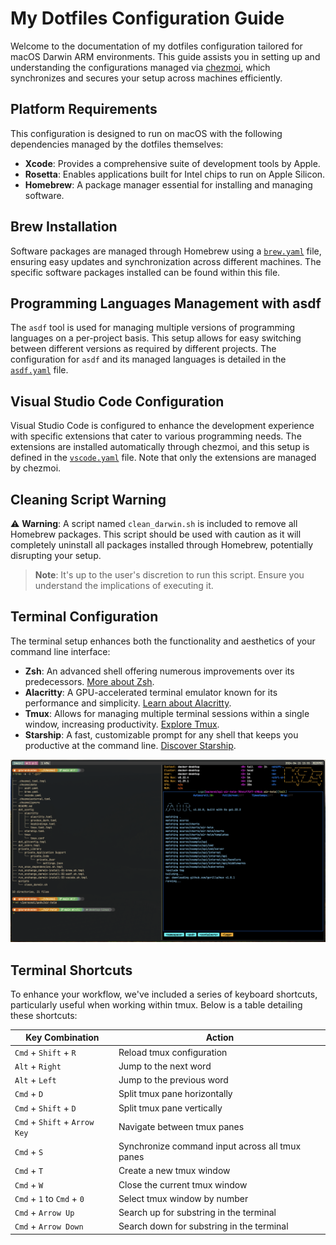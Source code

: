 # My Dotfiles Configuration Guide

Welcome to the documentation of my dotfiles configuration tailored for macOS Darwin ARM environments. This guide assists you in setting up and understanding the configurations managed via [chezmoi](https://www.chezmoi.io/), which synchronizes and secures your setup across machines efficiently.

## Platform Requirements

This configuration is designed to run on macOS with the following dependencies managed by the dotfiles themselves:

- **Xcode**: Provides a comprehensive suite of development tools by Apple.
- **Rosetta**: Enables applications built for Intel chips to run on Apple Silicon.
- **Homebrew**: A package manager essential for installing and managing software.

## Brew Installation

Software packages are managed through Homebrew using a [`brew.yaml`](./.chezmoidata/brew.yaml) file, ensuring easy updates and synchronization across different machines. The specific software packages installed can be found within this file.

## Programming Languages Management with asdf

The `asdf` tool is used for managing multiple versions of programming languages on a per-project basis. This setup allows for easy switching between different versions as required by different projects. The configuration for `asdf` and its managed languages is detailed in the [`asdf.yaml`](./.chezmoidata/asdf.yaml) file.

## Visual Studio Code Configuration

Visual Studio Code is configured to enhance the development experience with specific extensions that cater to various programming needs. The extensions are installed automatically through chezmoi, and this setup is defined in the [`vscode.yaml`](./.chezmoidata/vscode.yaml) file. Note that only the extensions are managed by chezmoi.

## Cleaning Script Warning

⚠️ **Warning**: A script named `clean_darwin.sh` is included to remove all Homebrew packages. This script should be used with caution as it will completely uninstall all packages installed through Homebrew, potentially disrupting your setup.

> **Note**: It's up to the user's discretion to run this script. Ensure you understand the implications of executing it.

## Terminal Configuration

The terminal setup enhances both the functionality and aesthetics of your command line interface:

- **Zsh**: An advanced shell offering numerous improvements over its predecessors. [More about Zsh](https://support.apple.com/en-gb/102360).
- **Alacritty**: A GPU-accelerated terminal emulator known for its performance and simplicity. [Learn about Alacritty](https://alacritty.org/).
- **Tmux**: Allows for managing multiple terminal sessions within a single window, increasing productivity. [Explore Tmux](https://github.com/tmux/tmux/wiki).
- **Starship**: A fast, customizable prompt for any shell that keeps you productive at the command line. [Discover Starship](https://starship.rs/).

![Terminal](./docs/terminal.png)

## Terminal Shortcuts

To enhance your workflow, we've included a series of keyboard shortcuts, particularly useful when working within tmux. Below is a table detailing these shortcuts:

| Key Combination               | Action                                          |
| ----------------------------- | ----------------------------------------------- |
| `Cmd` + `Shift` + `R`         | Reload tmux configuration                       |
| `Alt` + `Right`               | Jump to the next word                           |
| `Alt` + `Left`                | Jump to the previous word                       |
| `Cmd` + `D`                   | Split tmux pane horizontally                    |
| `Cmd` + `Shift` + `D`         | Split tmux pane vertically                      |
| `Cmd` + `Shift` + `Arrow Key` | Navigate between tmux panes                     |
| `Cmd` + `S`                   | Synchronize command input across all tmux panes |
| `Cmd` + `T`                   | Create a new tmux window                        |
| `Cmd` + `W`                   | Close the current tmux window                   |
| `Cmd` + `1` to `Cmd` + `0`    | Select tmux window by number                    |
| `Cmd` + `Arrow Up`            | Search up for substring in the terminal         |
| `Cmd` + `Arrow Down`          | Search down for substring in the terminal       |

